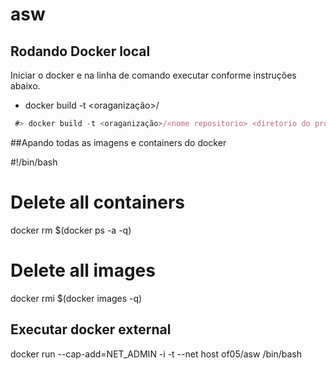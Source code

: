 # asw

## Rodando Docker local
Iniciar o docker e na linha de comando executar conforme instruções abaixo.
* docker build -t <oraganização>/<nome repositorio> <diretorio do projeto asw>

```javascript
 #> docker build -t <oraganização>/<nome repositorio> <diretorio do projeto asw>

```
##Apando todas as imagens e containers do docker

#!/bin/bash
# Delete all containers
docker rm $(docker ps -a -q)
# Delete all images
docker rmi $(docker images -q)


## Executar docker external

docker run  --cap-add=NET_ADMIN -i -t --net host of05/asw /bin/bash